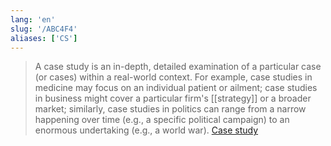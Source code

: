 ```yaml
---
lang: 'en'
slug: '/ABC4F4'
aliases: ['CS']
---
```


> A case study is an in-depth, detailed examination of a particular case (or cases) within a real-world context. For example, case studies in medicine may focus on an individual patient or ailment; case studies in business might cover a particular firm's [[strategy]] or a broader market; similarly, case studies in politics can range from a narrow happening over time (e.g., a specific political campaign) to an enormous undertaking (e.g., a world war). [Case study](https://en.wikipedia.org/wiki/Case_study)
